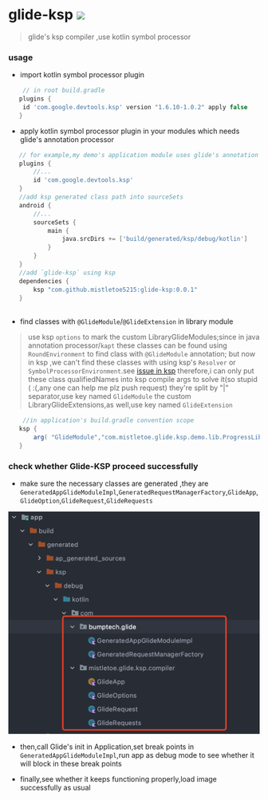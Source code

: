 # glide-ksp [![](https://jitpack.io/v/mistletoe5215/glide-ksp.svg)](https://jitpack.io/#mistletoe5215/glide-ksp)

> glide's ksp compiler ,use kotlin symbol processor

### usage

- import kotlin symbol processor plugin

```groovy
    // in root build.gradle
   plugins {
    id 'com.google.devtools.ksp' version "1.6.10-1.0.2" apply false
   }

```
 - apply kotlin symbol processor plugin in your modules which needs glide's annotation processor

```groovy
   // for example,my demo's application module uses glide's annotation processor
   plugins {
       //...
       id 'com.google.devtools.ksp'
   }
   //add ksp generated class path into sourceSets
   android {
       //...
       sourceSets {
           main {
               java.srcDirs += ['build/generated/ksp/debug/kotlin']
           }
       }
   }
   //add `glide-ksp` using ksp 
   dependencies {
       ksp "com.github.mistletoe5215:glide-ksp:0.0.1"
   }
   

```
 -  find classes  with `@GlideModule`/`@GlideExtension` in library module

 > use ksp `options` to  mark the custom LibraryGlideModules;since in java annotation processor/`kapt` these classes  can be found using `RoundEnvironment` to find class  with `@GlideModule` annotation;
 > but now in ksp ,we can't find these classes with using ksp's `Resolver` or `SymbolProcessorEnvironment`.see [issue in ksp](https://github.com/google/ksp/issues/131)
 > therefore,i can only put these class qualifiedNames into ksp compile args to solve it(so stupid ( :(,any one can help me plz push request)
 > they're split by "|" separator,use key named `GlideModule`
 > the custom LibraryGlideExtensions,as well,use key named `GlideExtension`


```groovy
    //in application's build.gradle convention scope
   ksp {
       arg( "GlideModule","com.mistletoe.glide.ksp.demo.lib.ProgressLibraryGlideModule|com.bumptech.glide.integration.okhttp3.OkHttpLibraryGlideModule")
   }

```

### check whether Glide-KSP proceed successfully

 - make sure the necessary classes are generated ,they are `GeneratedAppGlideModuleImpl`,`GeneratedRequestManagerFactory`,`GlideApp`,`GlideOption`,`GlideRequest`,`GlideRequests`

![](./snapshots/generated_classes.png)

 - then,call Glide's init in Application,set break points in `GeneratedAppGlideModuleImpl`,run app as  debug mode to see whether it will block in these break points
   
 - finally,see whether it keeps functioning properly,load image successfully as usual
